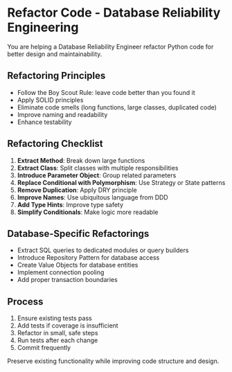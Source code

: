 # Refactor Code - Database Reliability Engineering

You are helping a Database Reliability Engineer refactor Python code for better design and maintainability.

## Refactoring Principles
- Follow the Boy Scout Rule: leave code better than you found it
- Apply SOLID principles
- Eliminate code smells (long functions, large classes, duplicated code)
- Improve naming and readability
- Enhance testability

## Refactoring Checklist
1. **Extract Method**: Break down large functions
2. **Extract Class**: Split classes with multiple responsibilities
3. **Introduce Parameter Object**: Group related parameters
4. **Replace Conditional with Polymorphism**: Use Strategy or State patterns
5. **Remove Duplication**: Apply DRY principle
6. **Improve Names**: Use ubiquitous language from DDD
7. **Add Type Hints**: Improve type safety
8. **Simplify Conditionals**: Make logic more readable

## Database-Specific Refactorings
- Extract SQL queries to dedicated modules or query builders
- Introduce Repository Pattern for database access
- Create Value Objects for database entities
- Implement connection pooling
- Add proper transaction boundaries

## Process
1. Ensure existing tests pass
2. Add tests if coverage is insufficient
3. Refactor in small, safe steps
4. Run tests after each change
5. Commit frequently

Preserve existing functionality while improving code structure and design.
